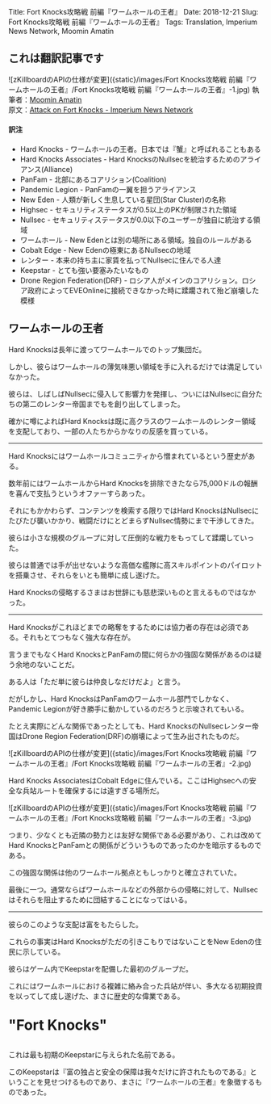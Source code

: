 Title: Fort Knocks攻略戦 前編『ワームホールの王者』
Date: 2018-12-21
Slug: Fort Knocks攻略戦 前編『ワームホールの王者』
Tags: Translation, Imperium News Network, Moomin Amatin


## これは翻訳記事です
![zKillboardのAPIの仕様が変更]({static}/images/Fort Knocks攻略戦 前編『ワームホールの王者』/Fort Knocks攻略戦 前編『ワームホールの王者』-1.jpg)
執筆者：[Moomin Amatin](https://imperium.news/author/moomin-amatin/)  
原文：[Attack on Fort Knocks - Imperium News Network](https://imperium.news/attack-on-fort-knocks/)


#### 訳注
- Hard Knocks - ワームホールの王者。日本では『蟹』と呼ばれることもある
- Hard Knocks Associates - Hard KnocksのNullsecを統治するためのアライアンス(Alliance)
- PanFam - 北部にあるコアリション(Coalition)
- Pandemic Legion - PanFamの一翼を担うアライアンス
- New Eden - 人類が新しく生息している星団(Star Cluster)の名称
- Highsec - セキュリティステータスが0.5以上のPKが制限された領域
- Nullsec - セキュリティステータスが0.0以下のユーザーが独自に統治する領域
- ワームホール - New Edenとは別の場所にある領域。独自のルールがある
- Cobalt Edge - New Edenの極東にあるNullsecの地域
- レンター - 本来の持ち主に家賃を払ってNullsecに住んでる人達
- Keepstar - とても強い要塞みたいなもの
- Drone Region Federation(DRF) - ロシア人がメインのコアリション。ロシア政府によってEVEOnlineに接続できなかった時に蹂躙されて殆ど崩壊した模様


## ワームホールの王者

Hard Knocksは長年に渡ってワームホールでのトップ集団だ。

しかし、彼らはワームホールの薄気味悪い領域を手に入れるだけでは満足していなかった。

彼らは、しばしばNullsecに侵入して影響力を発揮し、ついにはNullsecに自分たちの第二のレンター帝国までもを創り出してしまった。

確かに噂によればHard Knocksは既に高クラスのワームホールのレンター領域を支配しており、一部の人たちからかなりの反感を買っている。

---

Hard Knocksにはワームホールコミュニティから憎まれているという歴史がある。

数年前にはワームホールからHard Knocksを排除できたなら75,000ドルの報酬を喜んで支払うというオファーすらあった。

それにもかかわらず、コンテンツを検索する限りではHard KnocksはNullsecにたびたび襲いかかり、戦闘だけにとどまらずNullsec情勢にまで干渉してきた。

彼らは小さな規模のグループに対して圧倒的な戦力をもってして蹂躙していった。

彼らは普通では手が出せないような高価な艦隊に高スキルポイントのパイロットを搭乗させ、それらをいとも簡単に成し遂げた。

Hard Knocksの侵略するさまはお世辞にも慈悲深いものと言えるものではなかった。

---

Hard Knocksがこれほどまでの略奪をするためには協力者の存在は必須である。それもとてつもなく強大な存在が。

言うまでもなくHard KnocksとPanFamの間に何らかの強固な関係があるのは疑う余地のないことだ。

ある人は「ただ単に彼らは仲良しなだけだよ」と言う。

だがしかし、Hard KnocksはPanFamのワームホール部門でしかなく、Pandemic Legionが好き勝手に動かしているのだろうと示唆されてもいる。

たとえ実際にどんな関係であったとしても、Hard KnocksのNullsecレンター帝国はDrone Region Federation(DRF)の崩壊によって生み出されたものだ。

![zKillboardのAPIの仕様が変更]({static}/images/Fort Knocks攻略戦 前編『ワームホールの王者』/Fort Knocks攻略戦 前編『ワームホールの王者』-2.jpg)

Hard Knocks AssociatesはCobalt Edgeに住んでいる。ここはHighsecへの安全な兵站ルートを確保するには遠すぎる場所だ。

![zKillboardのAPIの仕様が変更]({static}/images/Fort Knocks攻略戦 前編『ワームホールの王者』/Fort Knocks攻略戦 前編『ワームホールの王者』-3.jpg)

つまり、少なくとも近隣の勢力とは友好な関係である必要があり、これは改めてHard KnocksとPanFamとの関係がどういうものであったのかを暗示するものである。

この強固な関係は他のワームホール拠点ともしっかりと確立されていた。

最後に一つ。通常ならばワームホールなどの外部からの侵略に対して、Nullsecはそれらを阻止するために団結することになってはいる。

---

彼らのこのような支配は富をもたらした。

これらの事実はHard Knocksがただの引きこもりではないことをNew Edenの住民に示している。

彼らはゲーム内でKeepstarを配備した最初のグループだ。

これにはワームホールにおける複雑に絡み合った兵站が伴い、多大なる初期投資を以ってして成し遂げた、まさに歴史的な偉業である。

<br />
<span style="font-size: 200%; font-weight: bold">"Fort Knocks"</span>
<br />
<br />

これは最も初期のKeepstarに与えられた名前である。

このKeepstarは『富の独占と安全の保障は我々だけに許されたものである』ということを見せつけるものであり、まさに『ワームホールの王者』を象徴するものであった。